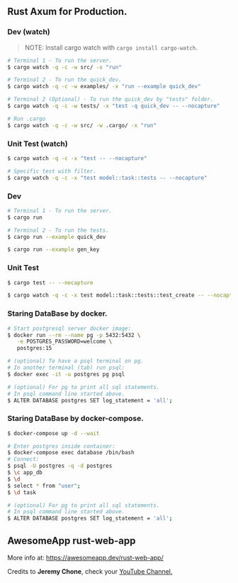 ## Rust Axum for Production.

### Dev (watch)

> NOTE: Install cargo watch with `cargo install cargo-watch`.
```sh
# Terminal 1 - To run the server.
$ cargo watch -q -c -w src/ -x "run"

# Terminal 2 - To run the quick_dev.
$ cargo watch -q -c -w examples/ -x "run --example quick_dev"

# Terminal 2 (Optional) - To run the quick_dev by "tests" folder.
$ cargo watch -q -c -w tests/ -x "test -q quick_dev -- --nocapture"

# Run .cargo
$ cargo watch -q -c -w src/ -w .cargo/ -x "run"
```

### Unit Test (watch)

```sh
$ cargo watch -q -c -x "test -- --nocapture"

# Specific test with filter.
$ cargo watch -q -c -x "test model::task::tests -- --nocapture"
```

### Dev

```sh
# Terminal 1 - To run the server.
$ cargo run

# Terminal 2 - To run the tests.
$ cargo run --example quick_dev

$ cargo run --example gen_key
```

### Unit Test

```sh
$ cargo test -- --nocapture

$ cargo watch -q -c -x test model::task::tests::test_create -- --nocapture
```

### Staring DataBase by docker.

```sh
# Start postgresql server docker image:
$ docker run --rm --name pg -p 5432:5432 \
   -e POSTGRES_PASSWORD=welcome \
   postgres:15

# (optional) To have a psql terminal on pg. 
# In another terminal (tab) run psql:
$ docker exec -it -u postgres pg psql

# (optional) For pg to print all sql statements.
# In psql command line started above.
$ ALTER DATABASE postgres SET log_statement = 'all';
```

### Staring DataBase by docker-compose.

```sh
$ docker-compose up -d --wait

# Enter postgres inside container:
$ docker-compose exec database /bin/bash
# Connect:
$ psql -U postgres -q -d postgres
$ \c app_db
$ \d
$ select * from "user";
$ \d task

# (optional) For pg to print all sql statements.
# In psql command line started above.
$ ALTER DATABASE postgres SET log_statement = 'all';
```

## AwesomeApp rust-web-app

More info at: https://awesomeapp.dev/rust-web-app/

Credits to **Jeremy Chone**,
check your [YouTube Channel.](https://www.youtube.com/@JeremyChone)


